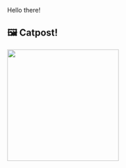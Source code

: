 Hello there!



## 🖼️ Catpost!

<sub>
    <img src="https://cdn2.thecatapi.com/images/i6vVT5ACa.jpg" height="256">
</sub>

